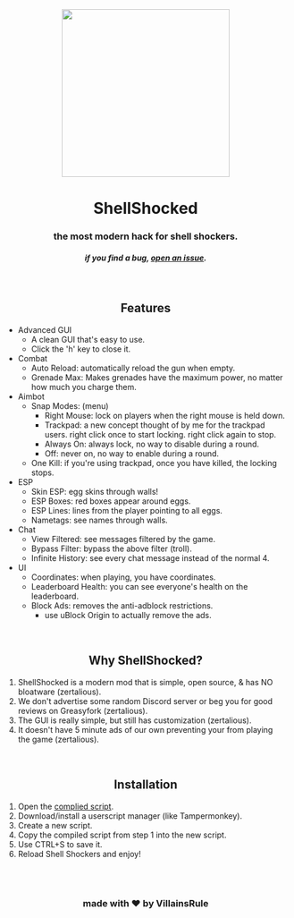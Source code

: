 <div align="center">
    <img src="https://i.imgur.com/uGszEV2.png" height="300">
    <h1>ShellShocked</h1>
    <h3>the most modern hack for shell shockers.</h3>
    <h5>if you find a bug, <a href="https://github.com/VillainsRule/ShellShocked/issues">open an issue</a>.</h5>
</div>

<br>
<h2 align="center">Features</h2>

- Advanced GUI
    - A clean GUI that's easy to use.
    - Click the 'h' key to close it.
- Combat
    - Auto Reload: automatically reload the gun when empty.
    - Grenade Max: Makes grenades have the maximum power, no matter how much you charge them.
- Aimbot
    - Snap Modes: (menu)
        - Right Mouse: lock on players when the right mouse is held down.
        - Trackpad: a new concept thought of by me for the trackpad users. right click once to start locking. right click again to stop.
        - Always On: always lock, no way to disable during a round.
        - Off: never on, no way to enable during a round.
    - One Kill: if you're using trackpad, once you have killed, the locking stops.
- ESP
    - Skin ESP: egg skins through walls!
    - ESP Boxes: red boxes appear around eggs.
    - ESP Lines: lines from the player pointing to all eggs.
    - Nametags: see names through walls.
- Chat
    - View Filtered: see messages filtered by the game.
    - Bypass Filter: bypass the above filter (troll).
    - Infinite History: see every chat message instead of the normal 4.
- UI
    - Coordinates: when playing, you have coordinates.
    - Leaderboard Health: you can see everyone's health on the leaderboard.
    - Block Ads: removes the anti-adblock restrictions.
        - use uBlock Origin to actually remove the ads.

<br>
<h2 align="center">Why ShellShocked?</h2>

1. ShellShocked is a modern mod that is simple, open source, & has NO bloatware (zertalious).
2. We don't advertise some random Discord server or beg you for good reviews on Greasyfork (zertalious).
3. The GUI is really simple, but still has customization (zertalious).
4. It doesn't have 5 minute ads of our own preventing your from playing the game (zertalious).

<br>
<h2 align="center">Installation</h2>

1. Open the [complied script](https://raw.githubusercontent.com/VillainsRule/ShellShocked/master/dist/shellshocked.user.js).
2. Download/install a userscript manager (like Tampermonkey).
3. Create a new script.
4. Copy the compiled script from step 1 into the new script.
5. Use CTRL+S to save it.
6. Reload Shell Shockers and enjoy!

<br>
<br>
<h3 align="center">made with ❤️ by VillainsRule</h3>